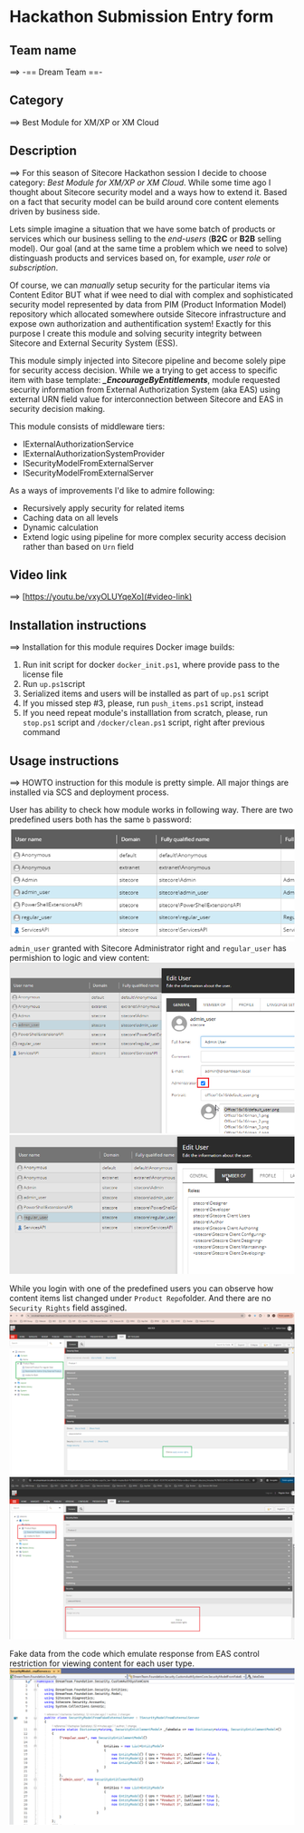 
# Hackathon Submission Entry form

## Team name
⟹ -== Dream Team ==-

## Category
⟹ Best Module for XM/XP or XM Cloud

## Description
⟹ For this season of Sitecore Hackathon session I decide to choose category: *Best Module for XM/XP or XM Cloud*. While some time ago I thought about Sitecore security model and a ways how to extend it. Based on a fact that security model can be build around core content elements driven by business side. 

Lets simple imagine a situation that we have some batch of products or services which our business selling to the *end-users* (**B2C** or **B2B** selling model). Our goal (and at the same time a problem which we need to solve) distinguash products and services based on, for example, *user role* or *subscription*.

Of course, we can *manually* setup security for the particular items via Content Editor BUT what if wee need to dial with complex and sophisticated security model represented by data from PIM (Product Information Model) repository which allocated somewhere outside Sitecore infrastructure and expose own authorization and authentification system! Exactly for this purpose I create this module and solving security integrity between Sitecore and External Security System (ESS).

This module simply injected into Sitecore <authorization> pipeline and become solely pipe for security access decision. While we a trying to get access to specific item with base template: ***_EncourageByEntitlements***, module requested security information from External Authorization System (aka EAS) using external URN field value for interconnection between Sitecore and EAS in security decision making. 

This module consists of middleware tiers:
 - IExternalAuthorizationService
 - IExternalAuthorizationSystemProvider
 - ISecurityModelFromExternalServer
 - ISecurityModelFromExternalServer

As a ways of improvements I'd like to admire following:
 - Recursively apply security for related items
 - Caching data on all levels
 - Dynamic calculation
 - Extend logic using pipeline for more complex security access decision rather than based on `Urn` field

## Video link
⟹ [https://youtu.be/vxyOLUYqeXo](#video-link)

## Installation instructions
⟹ Installation for this module requires Docker image builds:

 1. Run init script for docker `docker_init.ps1`, where provide pass to the license file
 2. Run `up.ps1`script
 3. Serialized items and users will be installed as part of `up.ps1` script
 4. If you missed step #3, please, run `push_items.ps1` script, instead
 5. If you need repeat module's installlation from scratch, please, run `stop.ps1` script and `/docker/clean.ps1` script, right after previous command

## Usage instructions
⟹ HOWTO instruction for this module is pretty simple. All major things are installed via SCS and deployment process. 

User has ability to check how module works in following way. There are two predefined users both has the same `b` password:
![Predefined Users](docs/images/predefined_users.png?raw=true "Predefined Users")
`admin_user` granted with Sitecore Administrator right and `regular_user` has permishion to logic and view content:
![Admin User](docs/images/admin_user.png?raw=true "Admin User")
![Regular User](docs/images/regular_user.png?raw=true "Regular User")

While you login with one of the predefined users you can observe how content items list changed under `Product Repo`folder. And there are no `Security Rights` field assgined. 
![Admin User View](docs/images/admin_user_view.png?raw=true "Admin User View")
![Regular User View](docs/images/regular_user_view.png?raw=true "Regular User View")

Fake data from the code which emulate response from EAS control restriction for viewing content for each user type.
![Regular User View](docs/images/fake_data_from_EAS.png?raw=true "Regular User View")
